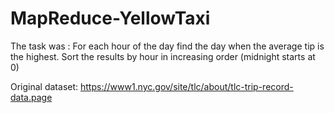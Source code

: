 # MapReduce-YellowTaxi
The task was :
For each hour of the day find the day when the average tip is the highest. Sort the results by
hour in increasing order (midnight starts at 0)


Original dataset: https://www1.nyc.gov/site/tlc/about/tlc-trip-record-data.page
